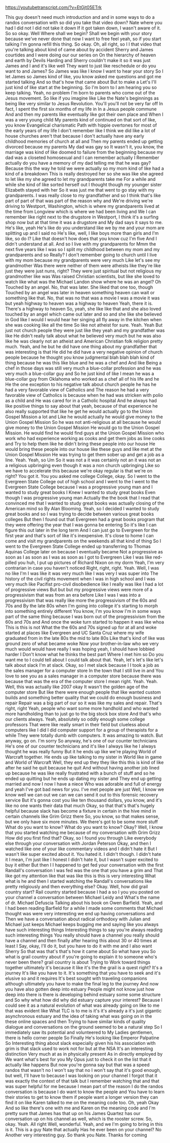 https://youtubetranscript.com/?v=EtGjt05ETrk

 This guy doesn't need much introduction and and in some ways to do a randos conversation with so did you take that video down? Nate where you had I did not I did not take it down If it got taken down, I wasn't aware of it. So so okay. Well Where shall we begin? Shall we begin with your story because we've never done that now I want to free feel yeah, so if you start talking I'm gonna refill this thing. So okay. Oh, all right, so I I that video that you're talking about kind of came about by accident Sherry and James courtides and I were doing our our series on On the hierarchy of heaven and earth by Devils Harding and Sherry couldn't make it so it was just James and I and it's like well They want to just like reschedule or do you want to and James? So James was like I know I want to hear your story So I let James so James kind of like, you know asked me questions and got me started talking And so that's how that came about But to make a Let's I'll just kind of like start at the beginning. So I'm born to I am hearing you so keep talking. Yeah, no problem I'm born to parents who come out of the Jesus movement. So like if you imagine like Like the Nate's beginnings as being like very similar to Jesus Revolution. You'll you'll not be very far off In fact, I spent the first six months of my life in In a Jesus people commune And and then my parents like eventually like got their own place and When I was a very young child My parents kind of continued on that sort of like, you know Evangelical charismatic Path with hippie overtones for most of the early years of my life I don't remember like I think we did like a lot of house churches aren't that because I don't actually have any early childhood memories of church at all and Then my parents ended up getting divorced because my parents My dad was gay so It wasn't it, you know, the marriage was kind of like doomed to failure from the beginning because my dad was a closeted homosexual and I can remember actually I Remember actually do you have a memory of my dad telling me that he was gay? Because this the way he told we were actually so my mom kind of like had a kind of a breakdown This is really destroyed her so she was like she agreed to let like my she agreed to let my grandparents take me For a while and while she kind of like sorted herself out I thought though my younger sister Elizabeth stayed with her So it was just me that went to go stay with my grandparents. I was really close to my grandfather and so I think that's like part of part of that was part of the reason why and We're driving we're driving to Westport, Washington, which is where my grandparents lived at the time from Longview which is where we had been living and We I can remember like right next to the drugstore in Westport, I think it's a surfing shop now but at that time it was a drugstore and My dad says it says to me. He's like, yeah He's like do you understand like we by me and your mom are splitting up and I said no He's like, well, I like boys more than girls and I'm like, so do I? Like that doesn't how does that you know cuz I'm five And I didn't understand at all. And so I live with my grandparents for Mmm the next five years like I was so I split my childhood between my mom and my grandparents and so Really? I don't remember going to church until I live with my mom because my grandparents were very much Like let's see my grandmother Was there were neither of them were atheists like they're like just they were just nuns, right? They were just spiritual but not religious my grandmother like was Was raised Christian scientists, but like she loved to watch like what was the Michael Landon show where he was an angel? Oh Touched by an angel. No, that was later. She liked that one too, though Touched by an angel was later in heaven something heaven can wait or something like that. No, that was no that was a movie I was a movie it was but yeah highway to heaven was a highway to heaven Yeah, there it is. There's a highway to heaven So, yeah, she like like that and she also loved touched by an angel which came out later and so and she like she believed in God like I would I would hear her singing all fly away in the kitchen when she was cooking like all the time So like not atheist for sure. Yeah. Yeah But just not church people they were just like they yeah and my grandfather was like He didn't really talk about what he believed very much but he was also like he was clearly not an atheist and American Christian folk religion pretty much. Yeah, and he but he did have one thing about my grandfather that was interesting is that He did he did have a very negative opinion of church people because he thought you know judgmental blah blah blah kind of thing because he was this like blue and he was a chef and And like Being a chef in those days was still very much a blue-collar profession and he was very much a blue-collar guy and So he just kind of like I mean he was a blue-collar guy from Oklahoma who worked as a chef all of his life and he He the one exception to his negative talk about church people he has he had a very favorable view of Catholics and The reason he had a very favorable view of Catholics is because when he had was stricken with polio as a child and He was cared for in a Catholic hospital And he always had like positive things to say about that yeah, because of that experience he also really supported that like he get he would actually go to the Union Gospel Mission a lot and Like he would actually he would give money to the Union Gospel Mission So he was not anti-religious at all because he would give money to the Union Gospel Mission He would go to the Union Gospel Mission. He would find he would find guys at the Union Gospel Mission who work who had experience working as cooks and get them jobs as line cooks and Try to help them like he didn't bring these people into our house He would bring these people into our house like these guys and like met at the Union Gospel Mission He was trying to get them sober up and get a job as a line. Yeah. Yeah, so Um So it was not a it was certainly not an it was not an a religious upbringing even though it was a non church upbringing Like so we have to accelerate this because we're okay regular is that we're on right? You got it. You you asked me college College, okay. So I went to the Evergreen State College out of high school and I went to the I went to the Evergreen State College because I was a progressive young man and I wanted to study great books I Knew I wanted to study great books Even though I was progressive young man Actually the the book that I read that convinced me that I wanted to study great books was actually closing of the American mind so By Alan Blooming. Yeah, so I decided I wanted to study great books and so I was trying to decide between various great books colleges But then I found out that Evergreen had a great books program that they were offering the year that I was gonna be entering So it's like I can figure this out later in the long term And I can just go to Evergreen for the first year and that's sort of like it's inexpensive. It's close to home I can come and visit my grandparents on the weekends all that kind of thing So I went to the Evergreen State College ended up transferring to Thomas Aquinas College later on because I eventually became Not a progressive as soon as I as soon as I was as soon as I got to Evergreen Like I was like red-pilled you huh, I put up pictures of Richard Nixon on my dorm Yeah, I'm very contrarian in case you haven't noticed Right, right, right. Yeah. Well, I was no like I'm I was like it was very much like I was very I was super into The history of the civil rights movement when I was in high school and I was very much like Pacifist pro-civil disobedience like I really was like I had a lot of progressive views But but but my progressive views were more of a progressivism that was from an era before Like I was I was into a progressivism that was really like more the progressivism of the 60s and 70s and By the late 80s when I'm going into college it's starting to morph into something entirely different You know, I'm you know I'm in some ways part of the same thing because I was born out of the progressivism from the 60s and 70s and And once the woke turn started to happen it was like whoa This is this is not What the the 60s and 70s signed up for at all and woke started at places like Evergreen and UC Santa Cruz where my wife graduated from in the late 80s the mid to late 80s Like that's kind of like was ground zero of what became woke Now your brother-in-law who we very much would would have really I was hoping yeah, I should have lobbied harder I Don't know what he thinks the best part Where I met him so Do you want me to I could tell about I could talk about that. Yeah, let's let's like let's talk about slack I'm at slack. Okay, so I met slack because I I took a job as the sales manager for a computer store In the town that I still live in and You love to see you as a sales manager in a computer store because there was because that was the era of the computer store I mean right. Yeah. Yeah. Well, this was actually like 2007 okay It wasn't the golden age of the computer store But like there were enough people that like wanted custom builds and something better quality that we could do enough business and repair Repair was a big part of our so it was like my sales and repair. That's right, right Yeah, people who want some more handhold and who wanted more handholding than to just go to the big stock box store And that's who our clients always. Yeah, absolutely so oddly enough some college professors That were like really smart in their field but clueless about computers like I did I did computer support for a group of therapists for a while They were totally dumb with computers. It was amazing to watch. But anyway, go on. I'm sorry So anyway, he's one of our counter technicians He's one of our counter technicians and it's like I always like he I always thought he was really funny But it he ends up like we're playing World of Warcraft together. He ends up like talking to my sister in World like in game and World of Warcraft Well, they end up they they like this this is kind of like after he said he quit because he quit And without having another job lined up because he was like really frustrated with a bunch of stuff and so he ended up quitting but he ends up dating my sister and They end up getting married and now I now I have a niece Who was adorable and full of energy and yeah I've got bad news for you. I've met people are just Well, I know we know well we can out we can we can send it out to this forensic recovery service But it's gonna cost you like ten thousand dollars, you know, and it's like no one wants their data that much Okay, so that that's that's hugely helpful because slack has become a fixture in certain in the hive mind in certain channels like Grim Grizz there So, you know, so that makes sense, but we only have six more minutes. We there's got to be some more stuff What do you want to know? What do you want to know? Okay? Well, I know that you started watching me because of my conversation with Grim Grizz How did you first find that? Okay, so I found you through Like everybody else through your conversation with Jordan Peterson Okay, and then I watched like one of your like commentary videos and I didn't hate it But I wasn't like super excited about it. You hated it. I didn't though. I didn't hate it I mean, I'm just like I honest I didn't hate it, but I wasn't super excited to buy it either But then I I happened to get fed your conversation with the first Randall's conversation I was fed was the one that you have a grim and That like got my attention like that was like this is this is very interesting What what is he and then I started watching the Randall's conversations like pretty religiously and then everything else? Okay. Well, how did grail country start? Rail country started because I had a so I you you posted on your channel a conversation between Michael Leidy and What's the name of dr. Michael Defuscia Talking about his book on Owen Barfield. Yeah, and I had been reading Barfield for a while I made some comments that Michael thought was were very interesting we end up having conversations and Then we have a conversation about radical orthodoxy with Julian and Michael just keeps Michael keeps bugging me and saying like you always have such interesting things Interesting things to say you're always reading such interesting things You really should have a channel you really should have a channel and then finally after hearing this about 30 or 40 times at least I Say, okay, I'll do it, but you have to do it with me and I also want Sherry So that was that's that's how it came about So what have you So what is grail country about if you're going to explain it to someone who's never been there? grail country is about Trying to Work toward things together ultimately it's because it like it's the the grail is a quest right? It's a journey It's like you have to it. It's something that you have to seek and it's elusive so and it requires It's best sought with traveling companions although ultimately you have to make the final leg to the journey And now you have also gotten deep into estuary People might not know just how deep into there is there is developing behind estuary some some structure and So why what how did why did estuary capture your interest? Because I could see it as a natural evolution of what was already going on like to me that was evident like What TLC is to me is it's it's already a it's just gigantic asynchronous estuary and the idea of taking what was going on in the these online spaces and then Trying to have similar kinds of quality dialogue and conversations on the ground seemed to be a natural step So I immediately saw its potential and volunteered to My Ladies gentlemen, there is hello corner people So Finally He's looking like Emperor Palpatine So Interesting thing about slack especially given his his association with grim is that slack used to work not for but at the NSA It's an interesting distinction Very much at as in physically present As in directly employed by We want what's best for you My Opus just to check it on the list that it actually like happens But now you're gonna say but that was a speed randos that wasn't no I won't say that no I won't say that it's good enough, but well, I'll have to because I was looking on your channel I forgot that it was exactly the context of that talk but I remember watching that and that was super helpful for me because I mean part of the reason I do the randos conversation is because I do want to know the people and You have to learn their stories to get to know them if people want a longer version they can find it on like Karen talked to me on the meaning code too. Oh, yeah Okay And so like there's one with me and Karen on the meaning code and I'm pretty sure that James has that up on his James Quartez has our conversation up on his channel as well, which is the rooster screw. So, okay. Yeah. All right Well, wonderful. Yeah, and we I'm going to bring in this is it. This is a guy Nate that actually Has he ever been on your channel? No Another very interesting guy. So thank you Nate. Thanks for coming